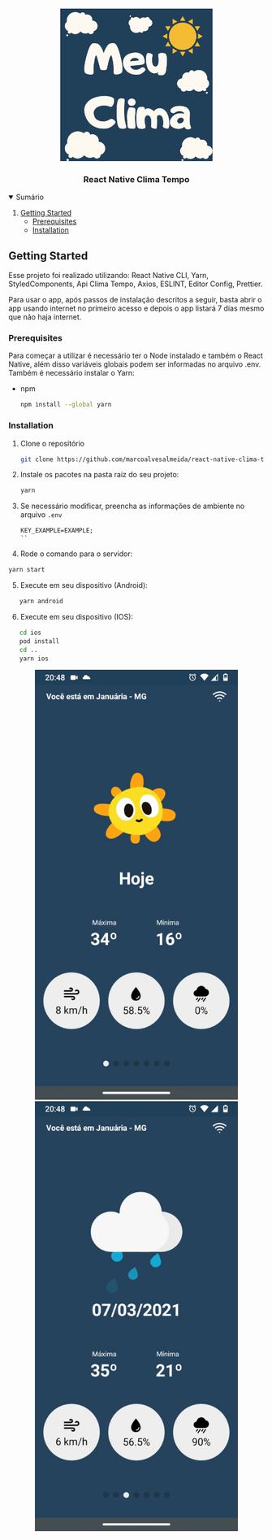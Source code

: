 <!-- PROJECT LOGO -->
<br />
<p align="center">
  <a href="#">
    <img src="./src/assets/logo.png" alt="Logo" width="300">
  </a>

  <h3 align="center">React Native Clima Tempo</h3>
</p>



<!-- TABLE OF CONTENTS -->
<details open="open">
  <summary>Sumário</summary>
  <ol>
    <li>
      <a href="#getting-started">Getting Started</a>
      <ul>
        <li><a href="#prerequisites">Prerequisites</a></li>
        <li><a href="#installation">Installation</a></li>
      </ul>
    </li>
  </ol>
</details>


<!-- GETTING STARTED -->
## Getting Started
Esse projeto foi realizado utilizando: React Native CLI, Yarn, StyledComponents, Api Clima Tempo, Axios, ESLINT, Editor Config, Prettier.

Para usar o app, após passos de instalação descritos a seguir, basta abrir o app usando internet no primeiro acesso e depois o app listará 7 dias mesmo que não haja internet.

### Prerequisites

Para começar a utilizar é necessário ter o Node instalado e também o React Native, além disso variáveis globais podem ser informadas no arquivo .env. Também é necessário instalar o Yarn:
* npm
  ```sh
  npm install --global yarn
  ```

### Installation

1. Clone o repositório
   ```sh
   git clone https://github.com/marcoalvesalmeida/react-native-clima-tempo.git
   ```
2. Instale os pacotes na pasta raiz do seu projeto:
   ```sh
   yarn
   ```
3. Se necessário modificar, preencha as informações de ambiente no arquivo `.env`
   ```JS
   KEY_EXAMPLE=EXAMPLE;
   ``
4. Rode o comando para o servidor:
```sh
yarn start
```
5. Execute em seu dispositivo (Android):
```sh
   yarn android
   ```

6. Execute em seu dispositivo (IOS):
```sh
   cd ios
   pod install
   cd ..
   yarn ios
   ```
<p align="center">
    <img src="./src/assets/screens/2.jpeg" alt="Screen 2" width="400">
    <img src="./src/assets/screens/1.jpeg" alt="Screen 1" width="400">
</p>
